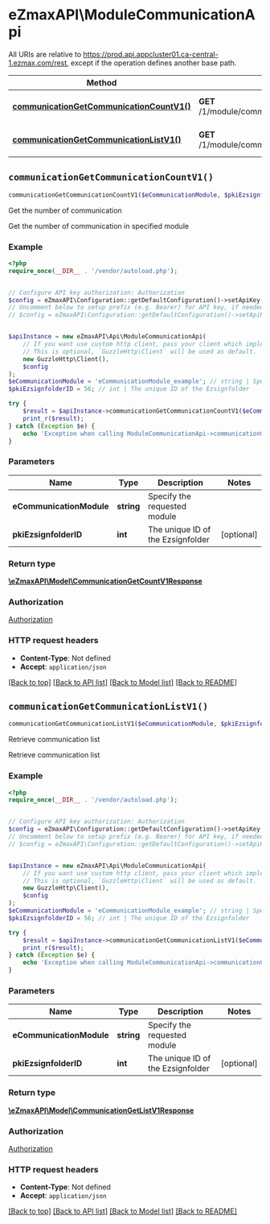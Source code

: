 # eZmaxAPI\ModuleCommunicationApi

All URIs are relative to https://prod.api.appcluster01.ca-central-1.ezmax.com/rest, except if the operation defines another base path.

| Method | HTTP request | Description |
| ------------- | ------------- | ------------- |
| [**communicationGetCommunicationCountV1()**](ModuleCommunicationApi.md#communicationGetCommunicationCountV1) | **GET** /1/module/communication/getCommunicationCount | Get the number of communication |
| [**communicationGetCommunicationListV1()**](ModuleCommunicationApi.md#communicationGetCommunicationListV1) | **GET** /1/module/communication/getCommunicationList | Retrieve communication list |


## `communicationGetCommunicationCountV1()`

```php
communicationGetCommunicationCountV1($eCommunicationModule, $pkiEzsignfolderID): \eZmaxAPI\Model\CommunicationGetCountV1Response
```

Get the number of communication

Get the number of communication in specified module

### Example

```php
<?php
require_once(__DIR__ . '/vendor/autoload.php');


// Configure API key authorization: Authorization
$config = eZmaxAPI\Configuration::getDefaultConfiguration()->setApiKey('Authorization', 'YOUR_API_KEY');
// Uncomment below to setup prefix (e.g. Bearer) for API key, if needed
// $config = eZmaxAPI\Configuration::getDefaultConfiguration()->setApiKeyPrefix('Authorization', 'Bearer');


$apiInstance = new eZmaxAPI\Api\ModuleCommunicationApi(
    // If you want use custom http client, pass your client which implements `GuzzleHttp\ClientInterface`.
    // This is optional, `GuzzleHttp\Client` will be used as default.
    new GuzzleHttp\Client(),
    $config
);
$eCommunicationModule = 'eCommunicationModule_example'; // string | Specify the requested module
$pkiEzsignfolderID = 56; // int | The unique ID of the Ezsignfolder

try {
    $result = $apiInstance->communicationGetCommunicationCountV1($eCommunicationModule, $pkiEzsignfolderID);
    print_r($result);
} catch (Exception $e) {
    echo 'Exception when calling ModuleCommunicationApi->communicationGetCommunicationCountV1: ', $e->getMessage(), PHP_EOL;
}
```

### Parameters

| Name | Type | Description  | Notes |
| ------------- | ------------- | ------------- | ------------- |
| **eCommunicationModule** | **string**| Specify the requested module | |
| **pkiEzsignfolderID** | **int**| The unique ID of the Ezsignfolder | [optional] |

### Return type

[**\eZmaxAPI\Model\CommunicationGetCountV1Response**](../Model/CommunicationGetCountV1Response.md)

### Authorization

[Authorization](../../README.md#Authorization)

### HTTP request headers

- **Content-Type**: Not defined
- **Accept**: `application/json`

[[Back to top]](#) [[Back to API list]](../../README.md#endpoints)
[[Back to Model list]](../../README.md#models)
[[Back to README]](../../README.md)

## `communicationGetCommunicationListV1()`

```php
communicationGetCommunicationListV1($eCommunicationModule, $pkiEzsignfolderID): \eZmaxAPI\Model\CommunicationGetListV1Response
```

Retrieve communication list

Retrieve communication list

### Example

```php
<?php
require_once(__DIR__ . '/vendor/autoload.php');


// Configure API key authorization: Authorization
$config = eZmaxAPI\Configuration::getDefaultConfiguration()->setApiKey('Authorization', 'YOUR_API_KEY');
// Uncomment below to setup prefix (e.g. Bearer) for API key, if needed
// $config = eZmaxAPI\Configuration::getDefaultConfiguration()->setApiKeyPrefix('Authorization', 'Bearer');


$apiInstance = new eZmaxAPI\Api\ModuleCommunicationApi(
    // If you want use custom http client, pass your client which implements `GuzzleHttp\ClientInterface`.
    // This is optional, `GuzzleHttp\Client` will be used as default.
    new GuzzleHttp\Client(),
    $config
);
$eCommunicationModule = 'eCommunicationModule_example'; // string | Specify the requested module
$pkiEzsignfolderID = 56; // int | The unique ID of the Ezsignfolder

try {
    $result = $apiInstance->communicationGetCommunicationListV1($eCommunicationModule, $pkiEzsignfolderID);
    print_r($result);
} catch (Exception $e) {
    echo 'Exception when calling ModuleCommunicationApi->communicationGetCommunicationListV1: ', $e->getMessage(), PHP_EOL;
}
```

### Parameters

| Name | Type | Description  | Notes |
| ------------- | ------------- | ------------- | ------------- |
| **eCommunicationModule** | **string**| Specify the requested module | |
| **pkiEzsignfolderID** | **int**| The unique ID of the Ezsignfolder | [optional] |

### Return type

[**\eZmaxAPI\Model\CommunicationGetListV1Response**](../Model/CommunicationGetListV1Response.md)

### Authorization

[Authorization](../../README.md#Authorization)

### HTTP request headers

- **Content-Type**: Not defined
- **Accept**: `application/json`

[[Back to top]](#) [[Back to API list]](../../README.md#endpoints)
[[Back to Model list]](../../README.md#models)
[[Back to README]](../../README.md)
